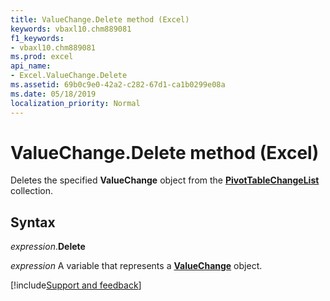 ```yaml
---
title: ValueChange.Delete method (Excel)
keywords: vbaxl10.chm889081
f1_keywords:
- vbaxl10.chm889081
ms.prod: excel
api_name:
- Excel.ValueChange.Delete
ms.assetid: 69b0c9e0-42a2-c282-67d1-ca1b0299e08a
ms.date: 05/18/2019
localization_priority: Normal
---
```



# ValueChange.Delete method (Excel)

Deletes the specified **ValueChange** object from the **[PivotTableChangeList](Excel.PivotTableChangeList.md)** collection.


## Syntax

_expression_.**Delete**

_expression_ A variable that represents a **[ValueChange](Excel.ValueChange.md)** object.




[!include[Support and feedback](~/includes/feedback-boilerplate.md)]